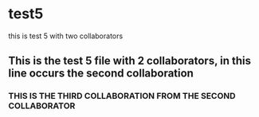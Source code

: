 # test5
this is test 5 with two collaborators
## This is the test 5 file with 2 collaborators, in this line occurs the second collaboration
### THIS IS THE THIRD COLLABORATION FROM THE SECOND COLLABORATOR 

